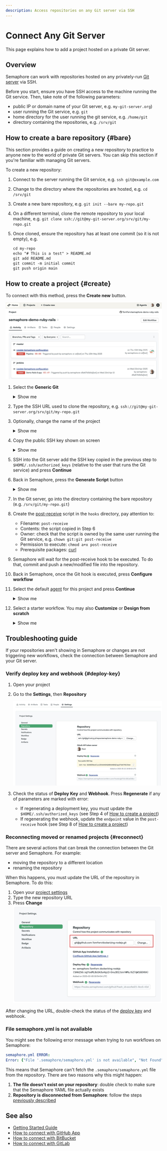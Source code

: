 ```yaml
---
description: Access repositories on any Git server via SSH
---
```


# Connect Any Git Server







This page explains how to add a project hosted on a private Git server. 

## Overview

Semaphore can work with repositories hosted on any privately-run [Git server](https://git-scm.com/book/en/v2/Git-on-the-Server-Getting-Git-on-a-Server) via SSH.

Before you start, ensure you have SSH access to the machine running the Git service. Then, take note of the following parameters:

- public IP or domain name of your Git server, e.g. `my-git-server.org`)
- user running the Git service, e.g. `git`
- home directory for the user running the git service, e.g. `/home/git`
- directory containing the repositories, e.g. `/srv/git`

## How to create a bare repository {#bare}

This section provides a guide on creating a new repository to practice to anyone new to the world of private Git servers. You can skip this section if you're familiar with managing Git servers.

To create a new repository:

<Steps>

1. Connect to the server running the Git service, e.g. `ssh git@example.com`

2. Change to the directory where the repositories are hosted, e.g. `cd /srv/git`

3. Create a new bare repository, e.g. `git init --bare my-repo.git`

4. On a different terminal, clone the remote repository to your local machine, e.g. `git clone ssh://git@my-git-server.org/srv/git/my-repo.git`

5. Once cloned, ensure the repository has at least one commit (so it is not empty), e.g. 

    ```shell
    cd my-repo
    echo "# This is a test" > README.md
    git add README.md
    git commit -m initial commit
    git push origin main
    ```

</Steps>

## How to create a project {#create}

To connect with this method, press the **Create new** button.

![Create new project button](./img/create-new-project-location.jpg)

<Steps>

1. Select the **Generic Git**

    <details>
    <summary>Show me</summary>
    <div>
    ![Choose Generic Git project](./img/anygit-1.jpg)
    </div>
    </details>

2. Type the SSH URL used to clone the repository, e.g. `ssh://git@my-git-server.org/srv/git/my-repo.git`

3. Optionally, change the name of the project

    <details>
    <summary>Show me</summary>
    <div>
    ![Set repository URL](./img/anygit2.jpg)
    </div>
    </details>

4. Copy the public SSH key shown on screen


    <details>
    <summary>Show me</summary>
    <div>
    ![Copy SSH key](./img/anygit3.jpg)
    </div>
    </details>

5. SSH into the Git server add the SSH key copied in the previous step to `$HOME/.ssh/authorized_keys` (relative to the user that runs the Git service) and press **Continue**

6. Back in Semaphore, press the **Generate Script** button

    <details>
    <summary>Show me</summary>
    <div>
    ![Generate script button](./img/anygit4.jpg)
    </div>
    </details>

7. In the Git server, go into the directory containing the bare repository (e.g. `/srv/git/my-repo.git`)

8. Create the [post-receive](https://git-scm.com/docs/githooks#post-receive) script in the `hooks` directory, pay attention to:

    - Filename: `post-receive`
    - Contents: the script copied in Step 6
    - Owner: check that the script is owned by the same user running the Git service, e.g. `chown git:git post-receive`
    - Permission to execute: `chmod a+x post-receive`
    - Prerequisite packages: [curl](https://curl.se/)

9. Semaphore will wait for the post-receive hook to be executed. To do that, commit and push a new/modified file into the repository. 

10. Back in Semaphore, once the Git hook is executed, press **Configure workflow**

11. Select the default [agent](./pipelines#agents) for this project and press **Continue**

    <details>
    <summary>Show me</summary>
    <div>
    ![Create workflow, continue button](./img/anygit5.jpg)
    </div>
    </details>

12. Select a starter workflow. You may also **Customize** or **Design from scratch**


    <details>
    <summary>Show me</summary>
    <div>
    ![Select starter workflow](./img/anygit6.jpg)
    </div>
    </details>

</Steps>

## Troubleshooting guide

If your repositories aren't showing in Semaphore or changes are not triggering new workflows, check the connection between Semaphore and your Git server.

### Verify deploy key and webhook {#deploy-key}

<Steps>

1. Open your project

2. Go to the **Settings**, then **Repository**

    ![Select starter workflow](./img/anygit-check-repository.jpg)

3. Check the status of **Deploy Key** and **Webhook**. Press **Regenerate** if any of parameters are marked with error:

    - If regenerating a deployment key, you must update the `$HOME/.ssh/authorized_keys` (see Step 4 of [How to create a project](#create))
    - If regenerating the webhook, update the `endpoint` value in the `post-receive` hook (see Step 8 of [How to create a project](#create))


</Steps>

### Reconnecting moved or renamed projects {#reconnect}

There are several actions that can break the connection between the Git server and Semaphore. For example:

- moving the repository to a different location
- renaming the repository

When this happens, you must update the URL of the repository in Semaphore. To do this:

<Steps>

1. Open your [project settings](./projects#settings)
2. Type the new repository URL
3. Press **Change**
    ![Changing the repository URL in Semaphore](./img/repository-url.jpg)

</Steps>

After changing the URL, double-check the status of the [deploy key](#deploy-key) and webhook.

### File semaphore.yml is not available

You might see the following error message when trying to run workflows on Semaphore:

``` yaml
semaphore.yml ERROR:
Error: {"File '.semaphore/semaphore.yml' is not available", "Not Found"}
```

This means that Semaphore can't fetch the `.semaphore/semaphore.yml` file from the repository. There are two reasons why this might happen:

1. **The file doesn't exist on your repository**: double check to make sure that the Semaphore YAML file actually exists
2. **Repository is disconnected from Semaphore**: follow the steps [previously described](#reconnect)

## See also

- [Getting Started Guide](../getting-started/quickstart)
- [How to connect with GitHub App](./connect-github)
- [How to connect with BitBucket](./connect-bitbucket)
- [How to connect with GitLab](./connect-gitlab)


